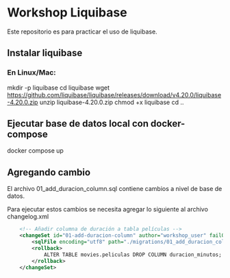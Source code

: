 # Workshop Liquibase

Este repositorio es para practicar el uso de liquibase.

## Instalar liquibase

### En Linux/Mac:
mkdir -p liquibase
cd liquibase
wget https://github.com/liquibase/liquibase/releases/download/v4.20.0/liquibase-4.20.0.zip
unzip liquibase-4.20.0.zip
chmod +x liquibase
cd ..

## Ejecutar base de datos local con docker-compose

docker compose up

## Agregando cambio

El archivo 01_add_duracion_column.sql contiene cambios a nivel de base de datos.

Para ejecutar estos cambios se necesita agregar lo siguiente al archivo changelog.xml

```xml
    <!-- Añadir columna de duración a tabla películas -->
    <changeSet id="01-add-duracion-column" author="workshop_user" failOnError="false">
        <sqlFile encoding="utf8" path="./migrations/01_add_duracion_column.sql"/>
        <rollback>
            ALTER TABLE movies.peliculas DROP COLUMN duracion_minutos;
        </rollback>
    </changeSet>
```
